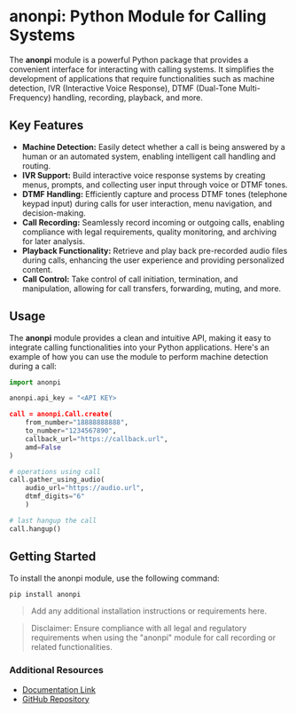 # anonpi: Python Module for Calling Systems

The **anonpi** module is a powerful Python package that provides a convenient interface for interacting with calling systems. It simplifies the development of applications that require functionalities such as machine detection, IVR (Interactive Voice Response), DTMF (Dual-Tone Multi-Frequency) handling, recording, playback, and more.

## Key Features

- **Machine Detection:** Easily detect whether a call is being answered by a human or an automated system, enabling intelligent call handling and routing.
- **IVR Support:** Build interactive voice response systems by creating menus, prompts, and collecting user input through voice or DTMF tones.
- **DTMF Handling:** Efficiently capture and process DTMF tones (telephone keypad input) during calls for user interaction, menu navigation, and decision-making.
- **Call Recording:** Seamlessly record incoming or outgoing calls, enabling compliance with legal requirements, quality monitoring, and archiving for later analysis.
- **Playback Functionality:** Retrieve and play back pre-recorded audio files during calls, enhancing the user experience and providing personalized content.
- **Call Control:** Take control of call initiation, termination, and manipulation, allowing for call transfers, forwarding, muting, and more.

## Usage

The **anonpi** module provides a clean and intuitive API, making it easy to integrate calling functionalities into your Python applications. Here's an example of how you can use the module to perform machine detection during a call:

```python
import anonpi

anonpi.api_key = "<API KEY>

call = anonpi.Call.create(
    from_number="18888888888",
    to_number="1234567890",
    callback_url="https://callback.url",
    amd=False
)

# operations using call
call.gather_using_audio(
    audio_url="https://audio.url",
    dtmf_digits="6"
    )

# last hangup the call
call.hangup()
```

## Getting Started
To install the anonpi module, use the following command:

```bash
pip install anonpi
```

> Add any additional installation instructions or requirements here.

> Disclaimer: Ensure compliance with all legal and regulatory requirements when using the "anonpi" module for call recording or related functionalities.

### Additional Resources
- [Documentation Link](https://docs.anonpi.co)
- [GitHub Repository](https://github.com/evenuestar/anonpi)


